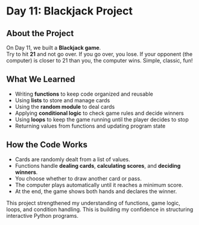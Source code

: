 # Day 11: Blackjack Project
## About the Project

On Day 11, we built a **Blackjack game**.  
Try to hit **21** and not go over. If you go over, you lose. If your opponent (the computer) is closer to 21 than you, the computer wins. Simple, classic, fun!

## What We Learned
- Writing **functions** to keep code organized and reusable
- Using **lists** to store and manage cards
- Using the **random module** to deal cards
- Applying **conditional logic** to check game rules and decide winners
- Using **loops** to keep the game running until the player decides to stop
- Returning values from functions and updating program state

## How the Code Works

- Cards are randomly dealt from a list of values.
- Functions handle **dealing cards**, **calculating scores**, and **deciding winners**.
- You choose whether to draw another card or pass.
- The computer plays automatically until it reaches a minimum score.
- At the end, the game shows both hands and declares the winner.


This project strengthened my understanding of functions, game logic, loops, and condition handling. This is building my confidence in structuring interactive Python programs.
